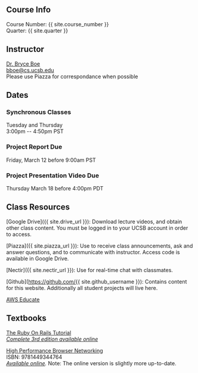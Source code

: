 ## Course Info

Course Number: {{ site.course_number }}  
Quarter: {{ site.quarter }}

## Instructor

[Dr. Bryce Boe](https://sites.cs.ucsb.edu/~bboe/)  
[bboe@cs.ucsb.edu](mailto:bboe@cs.ucsb.edu)  
Please use Piazza for correspondance when possible

## Dates

### Synchronous Classes

Tuesday and Thursday  
3:00pm -- 4:50pm PST

### Project Report Due

Friday, March 12 before 9:00am PST

### Project Presentation Video Due

Thursday March 18 before 4:00pm PDT

## Class Resources

[Google Drive]({{ site.drive_url }}): Download lecture videos, and obtain other class content. You must be logged in to your UCSB account in order to access.

[Piazza]({{ site.piazza_url }}): Use to receive class announcements, ask and answer questions, and to communicate with instructor. Access code is available in Google Drive.

[Nectir]({{ site.nectir_url }}): Use for real-time chat with classmates.

[Github](https://github.com/{{ site.github_username }}): Contains content for this website. Additionally all student projects will live here.

[AWS Educate](https://www.awseducate.com/Registration?apptype=student&courseview=true)

## Textbooks

[The Ruby On Rails Tutorial](https://www.railstutorial.org/book)  
_[Complete 3rd edition available online](https://3rd-edition.railstutorial.org/book)_

[High Performance Browser Networking](https://www.amazon.com/High-Performance-Browser-Networking-performance/dp/1449344763)  
ISBN: 9781449344764  
_[Available online](https://hpbn.co/)._
Note: The online version is slightly more up-to-date.
